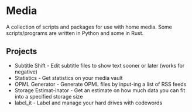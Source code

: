 # Media

A collection of scripts and packages for use with home media. Some scripts/programs are written in Python and some in Rust.

## Projects
- Subtitle Shift - Edit subtitle files to show text sooner or later (works for negative)
- Statistics - Get statistics on your media vault
- OPML Generator - Generate OPML files by input-ing a list of RSS feeds
- Storage Estimat-inator - Get an estimate on how much data you can fit into a specified storage size
- label_it - Label and manage your hard drives with codewords
